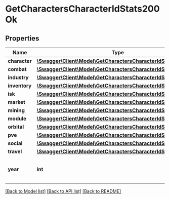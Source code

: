 # GetCharactersCharacterIdStats200Ok

## Properties
Name | Type | Description | Notes
------------ | ------------- | ------------- | -------------
**character** | [**\Swagger\Client\Model\GetCharactersCharacterIdStatsCharacter**](GetCharactersCharacterIdStatsCharacter.md) |  | [optional] 
**combat** | [**\Swagger\Client\Model\GetCharactersCharacterIdStatsCombat**](GetCharactersCharacterIdStatsCombat.md) |  | [optional] 
**industry** | [**\Swagger\Client\Model\GetCharactersCharacterIdStatsIndustry**](GetCharactersCharacterIdStatsIndustry.md) |  | [optional] 
**inventory** | [**\Swagger\Client\Model\GetCharactersCharacterIdStatsInventory**](GetCharactersCharacterIdStatsInventory.md) |  | [optional] 
**isk** | [**\Swagger\Client\Model\GetCharactersCharacterIdStatsIsk**](GetCharactersCharacterIdStatsIsk.md) |  | [optional] 
**market** | [**\Swagger\Client\Model\GetCharactersCharacterIdStatsMarket**](GetCharactersCharacterIdStatsMarket.md) |  | [optional] 
**mining** | [**\Swagger\Client\Model\GetCharactersCharacterIdStatsMining**](GetCharactersCharacterIdStatsMining.md) |  | [optional] 
**module** | [**\Swagger\Client\Model\GetCharactersCharacterIdStatsModule**](GetCharactersCharacterIdStatsModule.md) |  | [optional] 
**orbital** | [**\Swagger\Client\Model\GetCharactersCharacterIdStatsOrbital**](GetCharactersCharacterIdStatsOrbital.md) |  | [optional] 
**pve** | [**\Swagger\Client\Model\GetCharactersCharacterIdStatsPve**](GetCharactersCharacterIdStatsPve.md) |  | [optional] 
**social** | [**\Swagger\Client\Model\GetCharactersCharacterIdStatsSocial**](GetCharactersCharacterIdStatsSocial.md) |  | [optional] 
**travel** | [**\Swagger\Client\Model\GetCharactersCharacterIdStatsTravel**](GetCharactersCharacterIdStatsTravel.md) |  | [optional] 
**year** | **int** | Gregorian year for this set of aggregates | 

[[Back to Model list]](../README.md#documentation-for-models) [[Back to API list]](../README.md#documentation-for-api-endpoints) [[Back to README]](../README.md)


